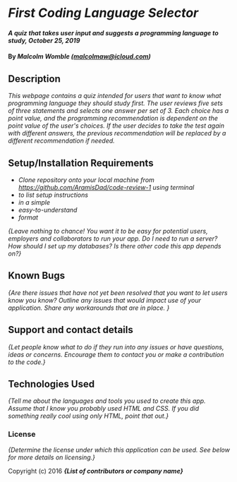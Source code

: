 # _First Coding Language Selector_

#### _A quiz that takes user input and suggests a programming language to study, October 25, 2019_

#### By _**Malcolm Womble (malcolmaw@icloud.com)**_

## Description

_This webpage contains a quiz intended for users that want to know what programming language they should study first. The user reviews five sets of three statements and selects one answer per set of 3. Each choice has a point value, and the programming recommendation is dependent on the point value of the user's choices. If the user decides to take the test again with different answers, the previous recommendation will be replaced by a different recommendation if needed._

## Setup/Installation Requirements

* _Clone repository onto your local machine from https://github.com/AramisDad/code-review-1 using terminal_
* _to list setup instructions_
* _in a simple_
* _easy-to-understand_
* _format_

_{Leave nothing to chance! You want it to be easy for potential users, employers and collaborators to run your app. Do I need to run a server? How should I set up my databases? Is there other code this app depends on?}_

## Known Bugs

_{Are there issues that have not yet been resolved that you want to let users know you know?  Outline any issues that would impact use of your application.  Share any workarounds that are in place. }_

## Support and contact details

_{Let people know what to do if they run into any issues or have questions, ideas or concerns.  Encourage them to contact you or make a contribution to the code.}_

## Technologies Used

_{Tell me about the languages and tools you used to create this app. Assume that I know you probably used HTML and CSS. If you did something really cool using only HTML, point that out.}_

### License

*{Determine the license under which this application can be used.  See below for more details on licensing.}*

Copyright (c) 2016 **_{List of contributors or company name}_**
